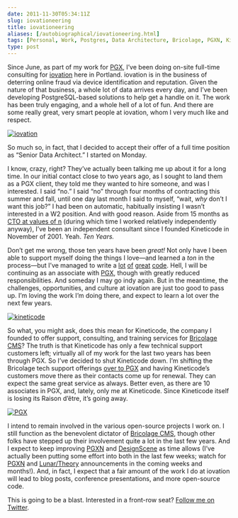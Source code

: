 ```yaml
--- 
date: 2011-11-30T05:34:11Z
slug: iovationeering
title: iovationeering
aliases: [/autobiographical/iovationeering.html]
tags: [Personal, Work, Postgres, Data Architecture, Bricolage, PGXN, Kineticode, PostgreSQL Experts]
type: post
---
```


Since June, as part of my work for [PGX], I’ve been doing on-site full-time
consulting for [iovation] here in Portland. iovation is in the business of
deterring online fraud via device identification and reputation. Given the
nature of that business, a whole lot of data arrives every day, and I’ve been
developing PostgreSQL-based solutions to help get a handle on it. The work has
been truly engaging, and a whole hell of a lot of fun. And there are some really
great, very smart people at iovation, whom I very much like and respect.

[<img src="/2011/11/iovationeering/iovation.jpg" alt="iovation" class="right" />]

So much so, in fact, that I decided to accept their offer of a full time
position as “Senior Data Architect.” I started on Monday.

I know, crazy, right? They’ve actually been talking me up about it for a long
time. In our initial contact close to two years ago, as I sought to land them as
a PGX client, they told me they wanted to hire someone, and was I interested. I
said “no.” I said “no” through four months of contracting this summer and fall,
until one day last month I said to myself, “wait, *why* don’t I want this job?”
I had been on automatic, habitually insisting I wasn’t interested in a W2
position. And with good reason. Aside from 15 months as [CTO at values of n]
(during which time I worked relatively independently anyway), I’ve been an
independent consultant since I founded Kineticode in November of 2001. Yeah.
*Ten Years.*

Don’t get me wrong, those ten years have been *great!* Not only have I been able
to support myself doing the things I love—and learned a *ton* in the process—but
I’ve managed to write a [lot][] [of][] [great][] [code]. Hell, I will be
continuing as an associate with [PGX], though with greatly reduced
responsibilities. And someday I may go indy again. But in the meantime, the
challenges, opportunities, and culture at iovation are just too good to pass up.
I’m loving the work I’m doing there, and expect to learn a lot over the next few
years.

[<img src="/2011/11/iovationeering/kineticode.gif" alt="kineticode" class="left" />]

So what, you might ask, does this mean for Kineticode, the company I founded to
offer support, consulting, and training services for [Bricolage CMS]? The truth
is that Kineticode has only a few technical support customers left; virtually
all of my work for the last two years has been through PGX. So I’ve decided to
shut Kineticode down. I’m shifting the Bricolage tech support offerings [over to
PGX] and having Kineticode’s customers move there as their contacts come up for
renewal. They can expect the same great service as always. Better even, as there
are 10 associates in PGX, and, lately, only me at Kineticode. Since Kineticode
itself is losing its Raison d’être, it’s going away.

[<img src="/2011/11/iovationeering/pgx.png" alt="PGX" class="right" />]

I intend to remain involved in the various open-source projects I work on. I
still function as the benevolent dictator of [Bricolage CMS], though other folks
have stepped up their involvement quite a lot in the last few years. And I
expect to keep improving [PGXN] and [DesignScene] as time allows (I’ve actually
been putting some effort into both in the last few weeks; watch for [PGXN][1]
and [Lunar/Theory] announcements in the coming weeks and months!). And, in fact,
I expect that a fair amount of the work I do at iovation will lead to blog
posts, conference presentations, and more open-source code.

This is going to be a blast. Interested in a front-row seat? [Follow me on
Twitter].

  [PGX]: http://pgexperts.com/
  [iovation]: http://iovation.com/
  [<img src="/2011/11/iovationeering/iovation.jpg" alt="iovation" class="right" />]:
    http://iovation.com/ "iovation"
  [CTO at values of n]: /autobiographical/im_back.html
  [lot]: https://github.com/theory/repositories
  [of]: https://github.com/bricoleurs/repositories
  [great]: https://github.com/pgxn/repositories
  [code]: https://github.com/pgexperts/repositories
  [<img src="/2011/11/iovationeering/kineticode.gif" alt="kineticode" class="left" />]:
    https://kineticode.com/ "Kineticode"
  [Bricolage CMS]: http://bricolagecms.org/
  [over to PGX]: http://pgexperts.com/bricolage.html
    "Bricolage Technical Support from PGX"
  [<img src="/2011/11/iovationeering/pgx.png" alt="PGX" class="right" />]: http://pgexperts.com/
    "PGX"
  [PGXN]: http://pgxn.org/
  [DesignScene]: http://www.designsceneapp.com/
  [1]: http://blog.pgxn.org/ "PGXN Blog"
  [Lunar/Theory]: http://blog.lunar-theory.com/ "Lunar/Theory Blog"
  [Follow me on Twitter]: https://twitter.com/theory/
